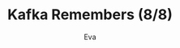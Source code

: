 ---
media: "images/rounds/round_3/kafka_remembers_8.png"
media_type: image
type: art
title: Kafka Remembers (8/8)
author: [Eva]
desc: Kafka Hynes recognises Fiore Silvestri from the previous shift, remembering her actions.
---